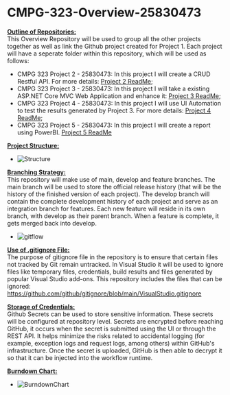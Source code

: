 # CMPG-323-Overview-25830473

**<ins>Outline of Repositories:</ins>** <br />
This Overview Repository will be used to group all the other projects together as well as link the Github project created for Project 1. Each project will have a seperate folder within this repository, which will be used as follows: <br />
* CMPG 323 Project 2 - 25830473: In this project I will create a CRUD Restful API. For more details: [Project 2 ReadMe](https://github.com/ThereseTaylor/CMPG-323-Overview-25830473/tree/main/CMPG%20323%20Project%202%20-%2025830473/README.md);
* CMPG 323 Project 3 - 25830473: In this project I will take a existing ASP.NET Core MVC Web Application and enhance it: [Project 3 ReadMe](https://github.com/ThereseTaylor/CMPG-323-Overview-25830473/tree/main/CMPG%20323%20Project%203%20-%2025830473/README.md);
* CMPG 323 Project 4 - 25830473: In this project I will use UI Automation to test the results generated by Project 3. For more details: [Project 4 ReadMe](https://github.com/ThereseTaylor/CMPG-323-Overview-25830473/blob/main/CMPG%20323%20Project%204%20-%2025830473/README.md);
* CMPG 323 Project 5 - 25830473: In this project I will create a report using PowerBI. [Project 5 ReadMe](https://github.com/ThereseTaylor/CMPG-323-Overview-25830473/blob/main/CMPG%20323%20Project%205%20-%2025830473/README.md)

**<ins>Project Structure:</ins>** <br />
* ![Structure](https://github.com/ThereseTaylor/CMPG-323-Overview-25830473/assets/112098539/ac026d56-d6ca-426a-9649-77ca9ac3ae60)

**<ins>Branching Strategy:<ins>** <br />
This repository will make use of main, develop and feature branches. The main branch will be used to store the official release history (that will be the history of the finished version of each project). The develop branch will contain the complete development history of each project and serve as an integration branch for features. Each new feature will reside in its own branch, with develop as their parent branch. When a feature is complete, it gets merged back into develop.
* ![gitflow](https://github.com/ThereseTaylor/CMPG-323-Overview-25830473/assets/112098539/291f9292-3e13-4e94-afd5-705a3af9bd42)

**<ins>Use of .gitignore File:<ins>** <br />
The purpose of gitignore file in the repository is to ensure that certain files not tracked by Git remain untracked. In Visual Studio it will be used to ignore files like temporary files, credentials, build results and files generated by popular Visual Studio add-ons. This repository includes the files that can be ignored: https://github.com/github/gitignore/blob/main/VisualStudio.gitignore

**<ins>Storage of Credentials:<ins>** <br />
Github Secrets can be used to store sensitive information. These secrets will be configured at repository level. Secrets are encrypted before reaching GitHub, it occurs when the secret is submitted using the UI or through the REST API. It helps minimize the risks related to accidental logging (for example, exception logs and request logs, among others) within GitHub's infrastructure. Once the secret is uploaded, GitHub is then able to decrypt it so that it can be injected into the workflow runtime. 

**<ins>Burndown Chart:<ins>** <br />
* ![BurndownChart](https://github.com/ThereseTaylor/CMPG-323-Overview-25830473/assets/112098539/c32d0502-7717-40e4-b352-746cbd1ad258)



